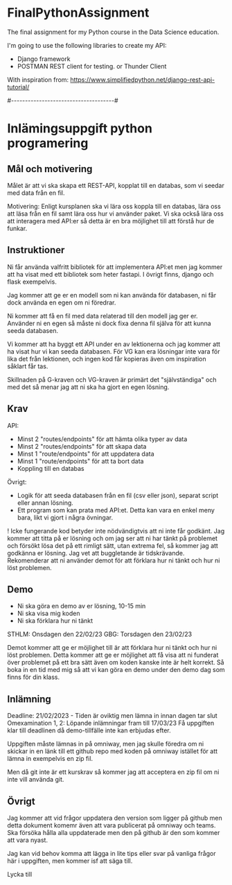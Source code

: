 # FinalPythonAssignment
The final assignment for my Python course in the Data Science education. 

I'm going to use the following libraries to create my API:
- Django framework
- POSTMAN REST client for testing. or Thunder Client

With inspiration from: https://www.simplifiedpython.net/django-rest-api-tutorial/

#-------------------------------------#
# Inlämingsuppgift python programering

## Mål och motivering

Målet är att vi ska skapa ett REST-API, kopplat till en databas, som vi seedar med data från en fil.

Motivering:
Enligt kursplanen ska vi lära oss koppla till en databas, lära oss att läsa från en fil samt lära oss hur vi använder paket. Vi ska också lära oss att interagera med API:er så detta är en bra möjlighet till att förstå hur de funkar.

## Instruktioner

Ni får använda valfritt bibliotek för att implementera API:et men jag kommer att ha visat med ett bibliotek som heter fastapi. I övrigt finns, django och flask exempelvis.

Jag kommer att ge er en modell som ni kan använda för databasen, ni får dock använda en egen om ni föredrar.

Ni kommer att få en fil med data relaterad till den modell jag ger er. Använder ni en egen så måste ni dock fixa denna fil själva för att kunna seeda databasen.

Vi kommer att ha byggt ett API under en av lektionerna och jag kommer att ha visat hur vi kan seeda databasen. För VG kan era lösningar inte vara för lika det från lektionen, och ingen kod får kopieras även om inspiration såklart får tas.

Skillnaden på G-kraven och VG-kraven är primärt det "självständiga" och med det så menar jag att ni ska ha gjort en egen lösning.

## Krav

API:

- Minst 2 "routes/endpoints" för att hämta olika typer av data
- Minst 2 "routes/endpoints" för att skapa data
- Minst 1 "route/endpoints" för att uppdatera data
- Minst 1 "route/endpoints" för att ta bort data
- Koppling till en databas

Övrigt:

- Logik för att seeda databasen från en fil (csv eller json), separat script eller annan lösning.
- Ett program som kan prata med API:et. Detta kan vara en enkel meny bara, likt vi gjort i några övningar.

! Icke fungerande kod betyder inte nödvändigtvis att ni inte får godkänt. Jag kommer att titta på er lösning och om jag ser att ni har tänkt på problemet och försökt lösa det på ett rimligt sätt, utan extrema fel, så kommer jag att godkänna er lösning. Jag vet att buggletande är tidskrävande. Rekomenderar att ni använder demot för att förklara hur ni tänkt och hur ni löst problemen.

## Demo

- Ni ska göra en demo av er lösning, 10-15 min
- Ni ska visa mig koden
- Ni ska förklara hur ni tänkt

STHLM: Onsdagen den 22/02/23
GBG: Torsdagen den 23/02/23

Demot kommer att ge er möjlighet till är att förklara hur ni tänkt och hur ni löst problemen. Detta kommer att ge er möjlighet att få visa att ni funderat över problemet på ett bra sätt även om koden kanske inte är helt korrekt. Så boka in en tid med mig så att vi kan göra en demo under den demo dag som finns för din klass.

## Inlämning

Deadline: 21/02/2023 - Tiden är oviktig men lämna in innan dagen tar slut
Omexamination 1, 2: Löpande inlämningar fram till 17/03/23
Få uppgiften klar till deadlinen då demo-tillfälle inte kan erbjudas efter.

Uppgiften måste lämnas in på omniway, men jag skulle föredra om ni skickar in en länk till ett github repo med koden på omniway istället för att lämna in exempelvis en zip fil.

Men då git inte är ett kurskrav så kommer jag att acceptera en zip fil om ni inte vill använda git.

## Övrigt

Jag kommer att vid frågor uppdatera den version som ligger på github men detta dokument komemr även att vara publicerat på omniway och teams. Ska försöka hålla alla uppdaterade men den på github är den som kommer att vara nyast.

Jag kan vid behov komma att lägga in lite tips eller svar på vanliga frågor här i uppgiften, men kommer isf att säga till.

Lycka till
